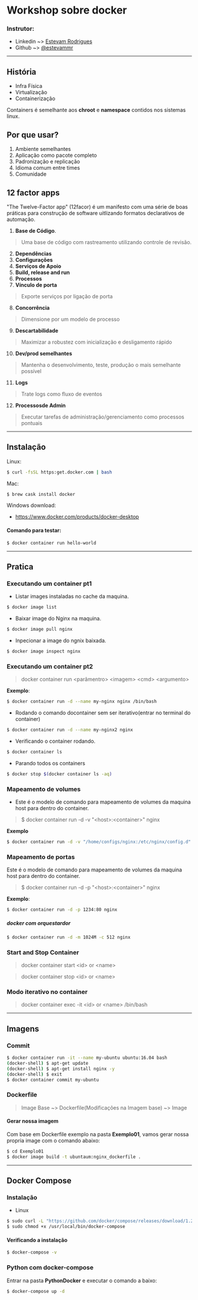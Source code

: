# Workshop sobre docker

### Instrutor:

- Linkedin ~> [Estevam Rodrigues](https://www.linkedin.com/in/estevamrodrigues/)
- Github ~> [@estevammr](https://github.com/estevammr)

---

## História

- Infra Física
- Virtualização
- Containerização

Containers é semelhante aos **chroot** e **namespace** contidos nos sistemas linux.

## Por que usar?

1. Ambiente semelhantes
2. Aplicação como pacote completo
3. Padronização e replicação
4. Idioma comum entre times
5. Comunidade

## 12 factor apps

"The Twelve-Factor app" (12facor) é um manifesto com uma série de boas práticas para construção de software uitlizando formatos declarativos de automação.

1. **Base de Código**.

> Uma base de código com rastreamento utilizando controle de revisão.

2. **Dependências**
3. **Configurações**
4. **Serviços de Apoio**
5. **Build, release and run**
6. **Processos**
7. **Vínculo de porta**

> Exporte serviços por ligação de porta

8. **Concorrência**

> Dimensione por um modelo de processo

9. **Descartabilidade**

> Maximizar a robustez com inicialização e desligamento rápido

10. **Dev/prod semelhantes**

> Mantenha o desenvolvimento, teste, produção o mais semelhante possível

11. **Logs**

> Trate logs como fluxo de eventos

12. **Processosde Admin**

> Executar tarefas de administração/gerenciamento como processos pontuais

---

## Instalação

Linux:

```bash
$ curl -fsSL https:get.docker.com | bash
```

Mac:

```bash
$ brew cask install docker
```

Windows download:

- https://www.docker.com/products/docker-desktop

#### Comando para testar:

```bash
$ docker container run hello-world
```

---

## Pratica

### Executando um container pt1

- Listar images instaladas no cache da maquina.

```bash
$ docker image list
```

- Baixar image do Nginx na maquina.

```bash
$ docker image pull nginx
```

- Inpecionar a image do ngnix baixada.

```bash
$ docker image inspect nginx
```

### Executando um container pt2

> docker container run \<parâmentro> \<imagem> \<cmd> \<argumento>

**Exemplo**:

```bash
$ docker container run -d --name my-nginx nginx /bin/bash
```

- Rodando o comando docontainer sem ser iterativo(entrar no terminal do container)

```bash
$ docker container run -d --name my-nginx2 nginx
```

- Verificando o container rodando.

```bash
$ docker container ls
```

- Parando todos os containers

```bash
$ docker stop $(docker container ls -aq)
```

### Mapeamento de volumes

- Este é o modelo de comando para mapeamento de volumes da maquina host para dentro do container.

> \$ docker container run -d -v \"\<host>:\<container>" nginx

**Exemplo**

```bash
$ docker container run -d -v "/home/configs/nginx:/etc/nginx/config.d" nginx
```

### Mapeamento de portas

Este é o modelo de comando para mapeamento de volumes da maquina host para dentro do container.

> \$ docker container run -d -p \"\<host>:\<container>" nginx

**Exemplo**:

```bash
$ docker container run -d -p 1234:80 nginx
```

##### docker com orquestardor

```bash
$ docker container run -d -m 1024M -c 512 nginx
```

### Start and Stop Container

> docker container start \<id> or \<name>

> docker container stop \<id> or \<name>

### Modo iterativo no container

> docker container exec -it \<id> or \<name> /bin/bash

---

## Imagens

### Commit

```bash
$ docker container run -it --name my-ubuntu ubuntu:16.04 bash
(docker-shell) $ apt-get update
(docker-shell) $ apt-get install nginx -y
(docker-shell) $ exit
$ docker container commit my-ubuntu
```

### Dockerfile

> Image Base ~> Dockerfile(Modificações na Imagem base) ~> Image

#### Gerar nossa imagem

Com base em Dockerfile exemplo na pasta **Exemplo01**, vamos gerar nossa propria image com o comando abaixo:

```bash
$ cd Exemplo01
$ docker image build -t ubuntaum:nginx_dockerfile .
```

---

## Docker Compose

### Instalação

- Linux

```bash
$ sudo curl -L "https://github.com/docker/compose/releases/download/1.24.1/docker-compose-$(uname -s)-$(uname -m)" -o /usr/local/bin/docker-compose
$ sudo chmod +x /usr/local/bin/docker-compose
```

#### Verificando a instalação

```bash
$ docker-compose -v
```

### Python com docker-compose

Entrar na pasta **PythonDocker** e executar o comando a baixo:

```bash
$ docker-compose up -d
```
